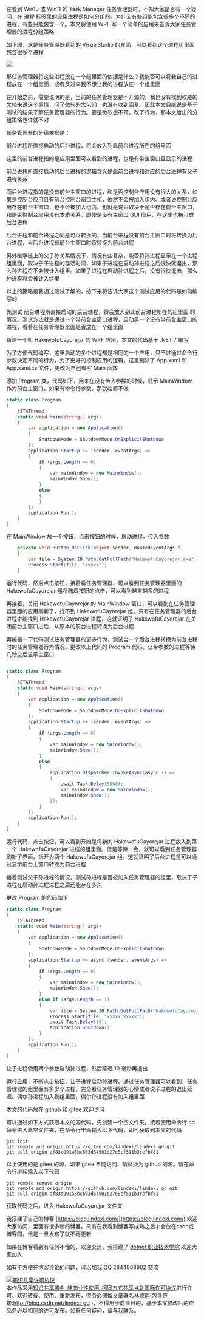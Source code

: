
在看到 Win10 或 Win11 的 Task Manager 任务管理器时，不知大家是否有一个疑问，在 进程 标签里的应用进程是如何分组的。为什么有些组能包含很多个不同的进程，有些只能包含一个。本文将使用 WPF 写一个简单的应用来告诉大家任务管理器的进程分组策略

<!--more-->


<!-- CreateTime:2022/12/29 19:25:27 -->


<!-- 发布 -->
<!-- 博客 -->

如下图，这是任务管理器看到的 VisualStudio 的界面，可以看到这个进程组里面包含很多个进程

<!-- ![](image/WPF 探索任务管理器的进程分组逻辑/WPF 探索任务管理器的进程分组逻辑0.png) -->

![](http://image.acmx.xyz/lindexi%2F202212291925418722.jpg)

那任务管理器将这些进程放在一个组里面的依据是什么？我能否可以将我自己的进程放在一个组里面，或者反过来我不想让我的进程放在一个组里面

在开始之前，需要说明的是，当前的任务管理器是不开源的，我也没有找到权威的文档来说这个事情，问了微软的大佬们，也没有收到回复。因此本文只能说是基于测试的结果了解任务管理器的行为。要是微软想不开，改了行为，那本文给出的分组策略也许就不对

任务管理器的分组依据是：

前台进程所直接启动的后台进程，将会放入到此前台进程所在的组里面

这里的前台进程指的是应用里面可以看到的进程，也是有带主窗口且显示的进程

前台进程所直接启动的后台进程的逻辑含义是此前台进程和对应的后台进程有父子进程关系

而后台进程指的是没有前台主窗口的进程，和是否控制台应用没有很大的关系，如果是控制台应用且有前台控制台窗口主机，依然不会被加入组内。或者说控制台应用存在前台主窗口，也不会被加入组内。也就是说只取决于是否存在前台主窗口，和是否控制台应用没有本质关系，即使是没有主窗口 GUI 应用，在这里也被当成后台进程

后台进程和前台进程之间是可以转换的，当前台进程没有前台主窗口时将转换为后台进程，当后台进程有前台主窗口时将转换为前台进程

另外继承链上的父子孙关系情况下，情况有些复杂，能否将孙进程显示在一个进程组里面，取决于子进程的存活时间，如果子进程在启动孙进程之后很快就退出，那么孙进程将不会被计入组里。如果子进程在启动孙进程之后，没有很快退出，那么孙进程将会被计入组里

以上的策略是我通过测试了解的，接下来将告诉大家这个测试应用的代码是如何编写的

先测试 前台进程所直接启动的后台进程，将会放入到此前台进程所在的组里面 的情况。测试方法就是通过一个带前台主窗口进程，启动另一个没有带前台主窗口的进程，看看在任务管理器里面是否放在一个组里面

新建一个叫 HakewofuCayorejar 的 WPF 应用，本文的代码基于 .NET 7 编写

为了方便代码编写，这里启动的多个进程都是相同的一个应用，只不过通过命令行参数决定不同的行为。为了更好的控制应用的逻辑，这里删除了 App.xaml 和 App.xaml.cs 文件，更改为自己编写 Main 函数

添加 Program 类，代码如下，用来在没有传入参数的时候，显示 MainWindow 作为前台主窗口。如果有命令行参数，那就啥都不做

```csharp
static class Program
{
    [STAThread]
    static void Main(string[] args)
    {
        var application = new Application()
        {
            ShutdownMode = ShutdownMode.OnExplicitShutdown
        };
        application.Startup += (sender, eventArgs) =>
        {
            if (args.Length == 0)
            {
                var mainWindow = new MainWindow();
                mainWindow.Show();
            }
            else
            {
            }
        };
        application.Run();
    }
}
```

在 MainWindow 放一个按钮，点击按钮的时候，启动进程，传入参数

```csharp
    private void Button_OnClick(object sender, RoutedEventArgs e)
    {
        var file = System.IO.Path.GetFullPath("HakewofuCayorejar.exe");
        Process.Start(file, "xxxxx");
    }
```

运行代码，然后点击按钮，接着看任务管理器，可以看到任务管理器里面的 HakewofuCayorejar 组将随着按钮的点击，可以看到越来越多的进程

再接着，关闭 HakewofuCayorejar 的 MainWindow 窗口，可以看到在任务管理器里面的应用刷新了，找不到 HakewofuCayorejar 组。只有在任务管理器的后台进程才能找到 HakewofuCayorejar 进程，这就证明了 HakewofuCayorejar 在关闭前台主窗口之后，从原本的前台进程转换为后台进程

再编辑一下代码测试任务管理器的更多行为，测试当一个后台进程转换为前台进程时的任务管理器行为情况，更改以上代码的 Program 代码，让带参数的进程等待几秒之后显示主窗口

```csharp

static class Program
{
    [STAThread]
    static void Main(string[] args)
    {
        var application = new Application()
        {
            ShutdownMode = ShutdownMode.OnExplicitShutdown
        };
        application.Startup += (sender, eventArgs) =>
        {
            if (args.Length == 0)
            {
                var mainWindow = new MainWindow();
                mainWindow.Show();
            }
            else
            {
                application.Dispatcher.InvokeAsync(async () =>
                {
                    await Task.Delay(5000);
                    var mainWindow = new MainWindow();
                    mainWindow.Show();
                });
            }
        };
        application.Run();
    }
}
```



运行代码，点击按钮，可以看到开始是将新的 HakewofuCayorejar 进程放入到第一个 HakewofuCayorejar 进程的组里面。但是等待一会，就可以看到任务管理器刷新了界面，拆开为两个 HakewofuCayorejar 组。这就证明了后台进程是可以通过显示前台主窗口转换为前台进程

接着测试父子孙进程的情况，测试孙进程是否被加入任务管理器的组里，取决于子进程在启动孙进程进程之后还能存在多久

更改 Program 的代码如下

```csharp
static class Program
{
    [STAThread]
    static void Main(string[] args)
    {
        var application = new Application()
        {
            ShutdownMode = ShutdownMode.OnExplicitShutdown
        };
        application.Startup += async (sender, eventArgs) =>
        {
            if (args.Length == 0)
            {
                var mainWindow = new MainWindow();
                mainWindow.Show();
            }
            else if (args.Length == 1)
            {
                var file = System.IO.Path.GetFullPath("HakewofuCayorejar.exe");
                Process.Start(file, "xxxxx xxxxx");
                await Task.Delay(10);
                application.Shutdown();
            }
        };
        application.Run();
    }
}
```


让子进程使用两个参数启动孙进程，然后延迟 10 毫秒再退出

运行应用，不断点击按钮，让子进程启动孙进程。通过任务管理器可以看到，任务管理器的组里面有多少个进程，完全看任务管理器的心情或者说子进程的退出延迟。偶尔孙进程加入到组里面，偶尔孙进程没有加入组里面

本文的代码放在 [github](https://github.com/lindexi/lindexi_gd/tree/af83d991a8bc603d64501d27e8cf511b3cefbf81/HakewofuCayorejar) 和 [gitee](https://gitee.com/lindexi/lindexi_gd/tree/af83d991a8bc603d64501d27e8cf511b3cefbf81/HakewofuCayorejar) 欢迎访问

可以通过如下方式获取本文的源代码，先创建一个空文件夹，接着使用命令行 cd 命令进入此空文件夹，在命令行里面输入以下代码，即可获取到本文的代码

```
git init
git remote add origin https://gitee.com/lindexi/lindexi_gd.git
git pull origin af83d991a8bc603d64501d27e8cf511b3cefbf81
```

以上使用的是 gitee 的源，如果 gitee 不能访问，请替换为 github 的源。请在命令行继续输入以下代码

```
git remote remove origin
git remote add origin https://github.com/lindexi/lindexi_gd.git
git pull origin af83d991a8bc603d64501d27e8cf511b3cefbf81
```

获取代码之后，进入 HakewofuCayorejar 文件夹


我搭建了自己的博客 [https://blog.lindexi.com/](https://blog.lindexi.com/) 欢迎大家访问，里面有很多新的博客。只有在我看到博客写成熟之后才会放在csdn或博客园，但是一旦发布了就不再更新

如果在博客看到有任何不懂的，欢迎交流，我搭建了 [dotnet 职业技术学院](https://t.me/dotnet_campus) 欢迎大家加入

如有不方便在博客评论的问题，可以加我 QQ 2844808902 交流

<a rel="license" href="http://creativecommons.org/licenses/by-nc-sa/4.0/"><img alt="知识共享许可协议" style="border-width:0" src="https://licensebuttons.net/l/by-nc-sa/4.0/88x31.png" /></a><br />本作品采用<a rel="license" href="http://creativecommons.org/licenses/by-nc-sa/4.0/">知识共享署名-非商业性使用-相同方式共享 4.0 国际许可协议</a>进行许可。欢迎转载、使用、重新发布，但务必保留文章署名[林德熙](http://blog.csdn.net/lindexi_gd)(包含链接:http://blog.csdn.net/lindexi_gd )，不得用于商业目的，基于本文修改后的作品务必以相同的许可发布。如有任何疑问，请与我[联系](mailto:lindexi_gd@163.com)。
